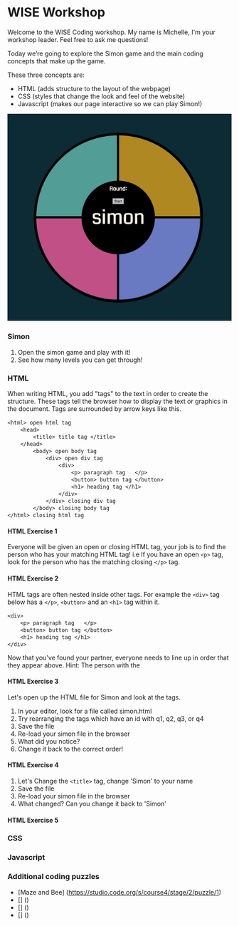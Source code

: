 # WISE Workshop

Welcome to the WISE Coding workshop. My name is Michelle, I'm your workshop leader. Feel free to ask me questions!

Today we’re going to explore the Simon game and the main coding concepts that make up the game. 

These three concepts are:
* HTML (adds structure to the layout of the webpage)
* CSS (styles that change the look and feel of the website)
* Javascript (makes our page interactive so we can play Simon!)

![alt text](https://github.com/mdnetto/WISE/blob/master/simon/images/simon.gif "Simon game")

### Simon
1. Open the simon game and play with it!
2. See how many levels you can get through!

### HTML
When writing HTML, you add "tags" to the text in order to create the structure. These tags tell the browser how to display the text or graphics in the document. Tags are surrounded by arrow keys like this. 

```
<html> open html tag
	<head>
		<title> title tag </title>
	</head>
		<body> open body tag
			<div> open div tag
				<div>
					<p> paragraph tag	</p>
					<button> button tag </button> 
					<h1> heading tag </h1>
				</div>
			</div> closing div tag
		</body> closing body tag
</html> closing html tag
```

#### HTML Exercise 1
Everyone will be given an open or closing HTML tag, your job is to find the person who has your matching HTML tag! i.e If you have an open `<p>` tag, look for the person who has the matching closing `</p>` tag. 

#### HTML Exercise 2
HTML tags are often nested inside other tags. For example the `<div>` tag below has a `</p>`, `<button>` and an `<h1>` tag within it.
```
<div>
	<p> paragraph tag	</p>
	<button> button tag </button> 
	<h1> heading tag </h1>
</div>
```

Now that you've found your partner, everyone needs to line up in order that they appear above. Hint: The person with the 

#### HTML Exercise 3
Let's open up the HTML file for Simon and look at the tags.

1. In your editor, look for a file called simon.html
2. Try rearranging the tags which have an id with q1, q2, q3, or q4
3. Save the file
4. Re-load your simon file in the browser
5. What did you notice?
6. Change it back to the correct order!

#### HTML Exercise 4
1. Let's Change the `<title>` tag, change 'Simon' to your name
2. Save the file
3. Re-load your simon file in the browser
4. What changed? Can you change it back to 'Simon'

#### HTML Exercise 5





### CSS

### Javascript

### Additional coding puzzles
* [Maze and Bee] (https://studio.code.org/s/course4/stage/2/puzzle/1)
* [] ()
* [] ()
* [] ()



